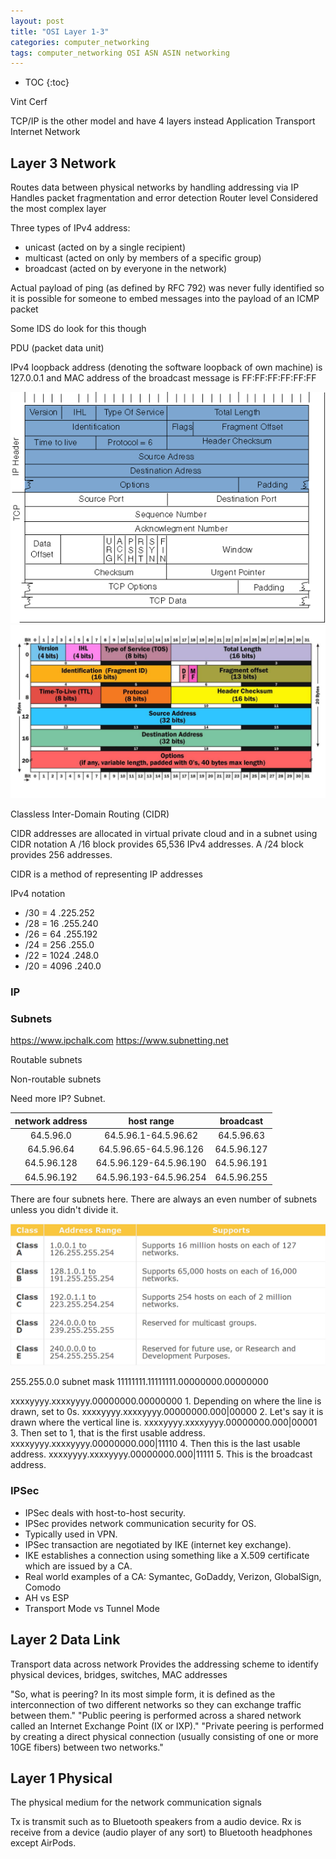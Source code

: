```yaml
---
layout: post
title: "OSI Layer 1-3"
categories: computer_networking
tags: computer_networking OSI ASN ASIN networking
---
```


* TOC
{:toc}

Vint Cerf

TCP/IP is the other model and have 4 layers instead
Application
Transport
Internet
Network



## Layer 3 Network

Routes data between physical networks by handling addressing via IP
Handles packet fragmentation and error detection
Router level
Considered the most complex layer

Three types of IPv4 address:

- unicast (acted on by a single recipient)
- multicast (acted on only by members of a specific group)
- broadcast (acted on by everyone in the network)

Actual payload of ping (as defined by RFC 792) was never fully identified so it is possible for someone to embed messages into the payload of an ICMP packet

Some IDS do look for this though

PDU (packet data unit)

IPv4 loopback address (denoting the software loopback of own machine) is 127.0.0.1 and MAC address of the broadcast message is FF:FF:FF:FF:FF:FF

<img src="https://github.com/sif/sif/raw/main/files/post_files/packet1.png" />

<img src="https://github.com/sif/sif/raw/main/files/post_files/packet2.png" />

Classless Inter-Domain Routing (CIDR)

CIDR addresses are allocated in virtual private cloud and in a subnet using CIDR notation
A /16 block provides 65,536 IPv4 addresses. A /24 block provides 256 addresses.

CIDR is a method of representing IP addresses

IPv4 notation

- /30 = 4     .225.252
- /28 = 16    .255.240
- /26 = 64    .255.192
- /24 = 256   .255.0
- /22 = 1024  .248.0
- /20 = 4096  .240.0



### IP



### Subnets

https://www.ipchalk.com
https://www.subnetting.net

Routable subnets

Non-routable subnets

Need more IP? Subnet.

| network address | host range | broadcast |
|:---------------:|:----------:|:---------:|
| 64.5.96.0 | 64.5.96.1-64.5.96.62 | 64.5.96.63 |
| 64.5.96.64 | 64.5.96.65-64.5.96.126 | 64.5.96.127 |
| 64.5.96.128 | 64.5.96.129-64.5.96.190 | 64.5.96.191 |
| 64.5.96.192 | 64.5.96.193-64.5.96.254 | 64.5.96.255 |

There are four subnets here. There are always an even number of subnets unless you didn't divide it.

<img src="https://github.com/sif/sif/raw/main/files/post_files/classaddress.png" />

255.255.0.0 subnet mask
11111111.11111111.00000000.00000000

xxxxyyyy.xxxxyyyy.00000000.00000000 1. Depending on where the line is drawn, set to 0s.
xxxxyyyy.xxxxyyyy.00000000.000|00000 2. Let's say it is drawn where the vertical line is.
xxxxyyyy.xxxxyyyy.00000000.000|00001 3. Then set to 1, that is the first usable address.
xxxxyyyy.xxxxyyyy.00000000.000|11110 4. Then this is the last usable address.
xxxxyyyy.xxxxyyyy.00000000.000|11111 5. This is the broadcast address.



### IPSec

- IPSec deals with host-to-host security. 
- IPSec provides network communication security for OS.
- Typically used in VPN.
- IPSec transaction are negotiated by IKE (internet key exchange).
- IKE establishes a connection using something like a X.509 certificate which are issued by a CA.
- Real world examples of a CA: Symantec, GoDaddy, Verizon, GlobalSign, Comodo
- AH vs ESP
- Transport Mode vs Tunnel Mode



## Layer 2 Data Link

Transport data across network
Provides the addressing scheme to identify physical devices, bridges, switches, MAC addresses



"So, what is peering? In its most simple form, it is defined as the interconnection of two different networks so they can exchange traffic between them."
"Public peering is performed across a shared network called an Internet Exchange Point (IX or IXP)."
"Private peering is performed by creating a direct physical connection (usually consisting of one or more 10GE fibers) between two networks."



## Layer 1 Physical

The physical medium for the network communication signals



Tx is transmit such as to Bluetooth speakers from a audio device. 
Rx is receive from a device (audio player of any sort) to Bluetooth headphones except AirPods.


